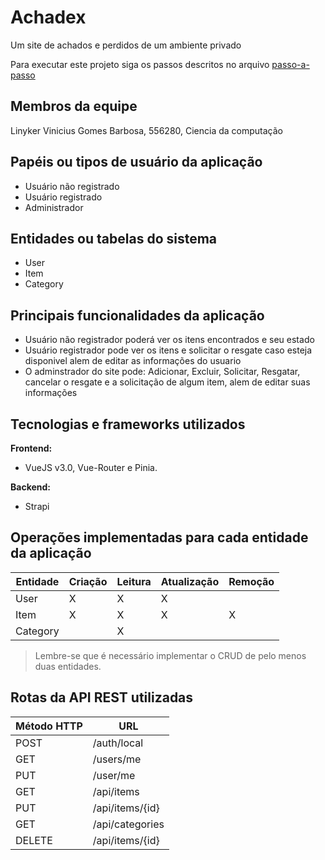 # Achadex

Um site de achados e perdidos de um ambiente privado

Para executar este projeto siga os passos descritos no arquivo [passo-a-passo](passo-a-passo.md)

## Membros da equipe

Linyker Vinicius Gomes Barbosa, 556280, Ciencia da computação

## Papéis ou tipos de usuário da aplicação

- Usuário não registrado
- Usuário registrado
- Administrador

## Entidades ou tabelas do sistema

- User
- Item
- Category

## Principais funcionalidades da aplicação

- Usuário não registrador poderá ver os itens encontrados e seu estado
- Usuário registrador pode ver os itens e solicitar o resgate caso esteja disponivel alem de editar as informações do usuario
- O adminstrador do site pode: Adicionar, Excluir, Solicitar, Resgatar, cancelar o resgate e a solicitação de algum item, alem de editar suas informações

## Tecnologias e frameworks utilizados

**Frontend:**

- VueJS v3.0, Vue-Router e Pinia.

**Backend:**

- Strapi


## Operações implementadas para cada entidade da aplicação


| Entidade| Criação | Leitura | Atualização | Remoção |
| --- | --- | --- | --- | --- |
| User | X | X | X |  |
| Item | X | X |  X | X |
| Category |  |  X  |  |  |

> Lembre-se que é necessário implementar o CRUD de pelo menos duas entidades.

## Rotas da API REST utilizadas

| Método HTTP | URL |
| --- | --- |
| POST | /auth/local |
| GET | /users/me |
| PUT | /user/me |
| GET | /api/items |
| PUT | /api/items/{id} |
| GET | /api/categories |
| DELETE | /api/items/{id} |